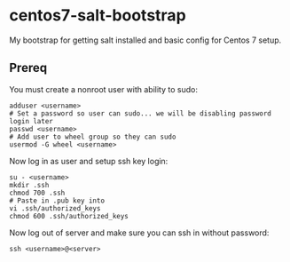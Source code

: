 # centos7-salt-bootstrap
My bootstrap for getting salt installed and basic config for Centos 7 setup.

## Prereq
You must create a nonroot user with ability to sudo:

```
adduser <username>
# Set a password so user can sudo... we will be disabling password login later
passwd <username>
# Add user to wheel group so they can sudo
usermod -G wheel <username>
```

Now log in as user and setup ssh key login:
```
su - <username>
mkdir .ssh
chmod 700 .ssh
# Paste in .pub key into 
vi .ssh/authorized_keys
chmod 600 .ssh/authorized_keys
```
Now log out of server and make sure you can ssh in without password:
```
ssh <username>@<server>
```
